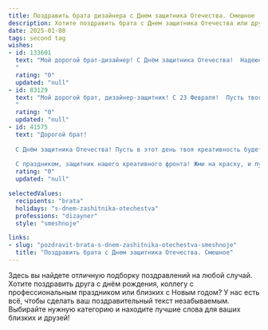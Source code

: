 ```yaml
---
title: Поздравить брата дизайнера с Днем защитника Отечества. Смешное
description: Хотите поздравить брата с Днем защитника Отечества или другим праздником? Наш ИИ создаст незабываемое поздравление, а вы обязательно выделитесь среди других.  
date: 2025-01-08
tags: second tag
wishes:
- id: 133601
  text: "Мой дорогой брат-дизайнер! С Днём защитника Отечества!  Надеюсь, твой мощный творческий потенциал сегодня направлен на создание шедевра, а не на борьбу с завистливыми конкурентами или сломанным принтером!  Пусть твой дизайн всегда будет на высоте, а враги (в виде кривых линий и неподдающихся шрифтов) повержены!  С праздником!
  "
  rating: "0"
  updated: "null"
- id: 83129
  text: "Мой дорогой брат, дизайнер-защитник! С 23 Февраля!  Пусть твоя жизнь будет яркой, как палитра лучших красок, а все твои проекты — такими же шедеврами, как ты сам (ну, почти такими же).  Надеюсь, сегодня ты не будешь защищать мир от кривых шрифтов и неровных линий, а посвятишь день заслуженному отдыху!  С праздником, боец невидимого фронта красоты!
  "
  rating: "0"
  updated: "null"
- id: 41575
  text: "Дорогой брат!
  
  С Днём защитника Отечества! Пусть в этот день твоя креативность будет такой же яркой, как доспехи древних воинов, а идеи блестят, как шпаги на параде! Желаю, чтобы твоё вдохновение не ушло в отпуск, а службам заказчиков было не пофиг, как ты это видишь. Пусть мук дизайнерской жизни будет столько же, сколько у «супергероев» забот — но с твоим талантом справишься, как настоящий капитан Nemo с подводной лодкой!
  
  С праздником, защитник нашего креативного фронта! Жми на краску, и пусть мир искрится ярче!"
  rating: "0"
  updated: "null"

selectedValues:
  recipients: "brata"
  holidays: "s-dnem-zashitnika-otechestva"
  professions: "dizayner"
  style: "smeshnoje"

links:
- slug: "pozdravit-brata-s-dnem-zashitnika-otechestva-smeshnoje"
  title: "Поздравить брата с Днем защитника Отечества. Смешное"
---
```


Здесь вы найдете отличную подборку поздравлений на любой случай.
Хотите поздравить друга с днём рождения, коллегу с профессиональным праздником или близких с Новым годом? У нас есть всё, чтобы сделать ваш поздравительный текст незабываемым. Выбирайте нужную категорию и находите лучшие слова для ваших близких и друзей!
